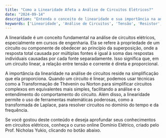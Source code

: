 ```yaml
---
title: "Como a Linearidade Afeta a Análise de Circuitos Elétricos?"
date: "2024-09-14"
description: "Entenda o conceito de linearidade e sua importância na análise de circuitos elétricos."
keywords: ['Linearidade', 'Análise de Circuitos', 'Tensão', 'Resistor', 'Elétrico']
---
```


A linearidade é um conceito fundamental na análise de circuitos elétricos, especialmente em cursos de engenharia. Ela se refere à propriedade de um circuito ou componente de obedecer ao princípio da superposição, onde a resposta total causada por múltiplas fontes é igual à soma das respostas individuais causadas por cada fonte separadamente. Isso significa que, em um circuito linear, a relação entre tensão e corrente é direta e proporcional.

A importância da linearidade na análise de circuitos reside na simplificação que ela proporciona. Quando um circuito é linear, podemos usar técnicas como a Transformação de Thévenin ou Norton para simplificar circuitos complexos em equivalentes mais simples, facilitando a análise e o entendimento do comportamento do circuito. Além disso, a linearidade permite o uso de ferramentas matemáticas poderosas, como a transformada de Laplace, para resolver circuitos no domínio do tempo e da frequência.

Se você gostou deste conteúdo e deseja aprofundar seus conhecimentos em circuitos elétricos, conheça o curso online Domínio Elétrico, criado pelo Prof. Nicholas Yukio, clicando no botão abaixo.
